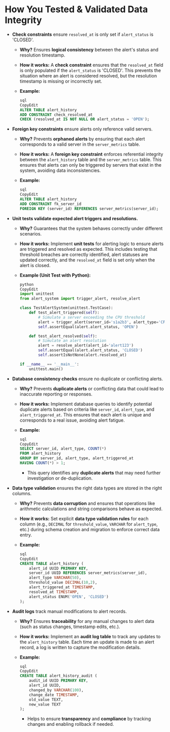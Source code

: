 # How You Tested & Validated Data Integrity

- **Check constraints** ensure `resolved_at` is only set if `alert_status` is 'CLOSED'.
    - **Why?** Ensures **logical consistency** between the alert's status and resolution timestamp.
    - **How it works:** A **check constraint** ensures that the `resolved_at` field is only populated if the `alert_status` is 'CLOSED'. This prevents the situation where an alert is considered resolved, but the resolution timestamp is missing or incorrectly set.
    - **Example:**
        
        ```sql
        sql
        CopyEdit
        ALTER TABLE alert_history
        ADD CONSTRAINT check_resolved_at
        CHECK (resolved_at IS NOT NULL OR alert_status = 'OPEN');
        
        ```
        
- **Foreign key constraints** ensure alerts only reference valid servers.
    - **Why?** Prevents **orphaned alerts** by ensuring that each alert corresponds to a valid server in the `server_metrics` table.
    - **How it works:** A **foreign key constraint** enforces referential integrity between the `alert_history` table and the `server_metrics` table. This ensures that alerts can only be triggered by servers that exist in the system, avoiding data inconsistencies.
    - **Example:**
        
        ```sql
        sql
        CopyEdit
        ALTER TABLE alert_history
        ADD CONSTRAINT fk_server_id
        FOREIGN KEY (server_id) REFERENCES server_metrics(server_id);
        
        ```
        
- **Unit tests validate expected alert triggers and resolutions.**
    - **Why?** Guarantees that the system behaves correctly under different scenarios.
    - **How it works:** Implement **unit tests** for alerting logic to ensure alerts are triggered and resolved as expected. This includes testing that threshold breaches are correctly identified, alert statuses are updated correctly, and the `resolved_at` field is set only when the alert is closed.
    - **Example (Unit Test with Python):**
        
        ```python
        python
        CopyEdit
        import unittest
        from alert_system import trigger_alert, resolve_alert
        
        class TestAlertSystem(unittest.TestCase):
            def test_alert_triggered(self):
                # Simulate a server exceeding the CPU threshold
                alert = trigger_alert(server_id='s1a2b3', alert_type='CPU Overload', threshold_value=90)
                self.assertEqual(alert.alert_status, 'OPEN')
        
            def test_alert_resolved(self):
                # Simulate an alert resolution
                alert = resolve_alert(alert_id='alert123')
                self.assertEqual(alert.alert_status, 'CLOSED')
                self.assertIsNotNone(alert.resolved_at)
        
        if __name__ == '__main__':
            unittest.main()
        
        ```
        
- **Database consistency checks** ensure no duplicate or conflicting alerts.
    - **Why?** Prevents **duplicate alerts** or conflicting data that could lead to inaccurate reporting or responses.
    - **How it works:** Implement database queries to identify potential duplicate alerts based on criteria like `server_id`, `alert_type`, and `alert_triggered_at`. This ensures that each alert is unique and corresponds to a real issue, avoiding alert fatigue.
    - **Example:**
        
        ```sql
        sql
        CopyEdit
        SELECT server_id, alert_type, COUNT(*)
        FROM alert_history
        GROUP BY server_id, alert_type, alert_triggered_at
        HAVING COUNT(*) > 1;
        
        ```
        
        - This query identifies any **duplicate alerts** that may need further investigation or de-duplication.
- **Data type validation** ensures the right data types are stored in the right columns.
    - **Why?** Prevents **data corruption** and ensures that operations like arithmetic calculations and string comparisons behave as expected.
    - **How it works:** Set explicit **data type validation rules** for each column (e.g., `DECIMAL` for `threshold_value`, `VARCHAR` for `alert_type`, etc.) during schema creation and migration to enforce correct data entry.
    - **Example:**
        
        ```sql
        sql
        CopyEdit
        CREATE TABLE alert_history (
            alert_id UUID PRIMARY KEY,
            server_id UUID REFERENCES server_metrics(server_id),
            alert_type VARCHAR(50),
            threshold_value DECIMAL(10,2),
            alert_triggered_at TIMESTAMP,
            resolved_at TIMESTAMP,
            alert_status ENUM('OPEN', 'CLOSED')
        );
        
        ```
        
- **Audit logs** track manual modifications to alert records.
    - **Why?** Ensures **traceability** for any manual changes to alert data (such as status changes, timestamp edits, etc.).
    - **How it works:** Implement an **audit log table** to track any updates to the `alert_history` table. Each time an update is made to an alert record, a log is written to capture the modification details.
    - **Example:**
        
        ```sql
        sql
        CopyEdit
        CREATE TABLE alert_history_audit (
            audit_id UUID PRIMARY KEY,
            alert_id UUID,
            changed_by VARCHAR(100),
            change_date TIMESTAMP,
            old_value TEXT,
            new_value TEXT
        );
        
        ```
        
        - Helps to ensure **transparency** and **compliance** by tracking changes and enabling rollback if needed.